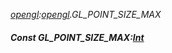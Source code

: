 _[opengl](../../modules/opengl/opengl-module.md):[opengl](../../modules/opengl/opengl-module.md).GL\_POINT\_SIZE\_MAX_
##### Const GL\_POINT\_SIZE\_MAX:[Int](../../modules/wonkey/wonkey-types-int.md)
